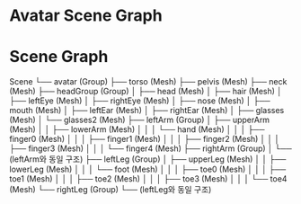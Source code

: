 Avatar Scene Graph
=============
# Scene Graph

Scene
└── avatar (Group)
    ├── torso (Mesh)
    ├── pelvis (Mesh)
    ├── neck (Mesh)
    ├── headGroup (Group)
    │   ├── head (Mesh)
    │   ├── hair (Mesh)
    │   ├── leftEye (Mesh)
    │   ├── rightEye (Mesh)
    │   ├── nose (Mesh)
    │   ├── mouth (Mesh)
    │   ├── leftEar (Mesh)
    │   ├── rightEar (Mesh)
    │   ├── glasses (Mesh)
    │   └── glasses2 (Mesh)
    ├── leftArm (Group)
    │   ├── upperArm (Mesh)
    │   │   ├── lowerArm (Mesh)
    │   │   │   └── hand (Mesh)
    │   │   │       ├── finger0 (Mesh)
    │   │   │       ├── finger1 (Mesh)
    │   │   │       ├── finger2 (Mesh)
    │   │   │       ├── finger3 (Mesh)
    │   │   │       └── finger4 (Mesh)
    ├── rightArm (Group)
    │   └── (leftArm와 동일 구조)
    ├── leftLeg (Group)
    │   ├── upperLeg (Mesh)
    │   │   ├── lowerLeg (Mesh)
    │   │   │   └── foot (Mesh)
    │   │   │       ├── toe0 (Mesh)
    │   │   │       ├── toe1 (Mesh)
    │   │   │       ├── toe2 (Mesh)
    │   │   │       ├── toe3 (Mesh)
    │   │   │       └── toe4 (Mesh)
    └── rightLeg (Group)
        └── (leftLeg와 동일 구조)
